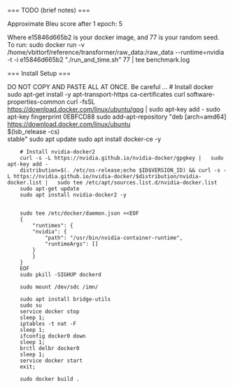 
=== TODO (brief notes) ===

Approximate Bleu score after 1 epoch: 5


Where e15846d665b2 is your docker image, and 77 is your random seed.
To run:
    sudo docker run -v /home/vbittorf/reference/transformer/raw_data:/raw_data --runtime=nvidia -t -i e15846d665b2 "./run_and_time.sh" 77 | tee benchmark.log


=== Install Setup ===

DO NOT COPY AND PASTE ALL AT ONCE.
Be careful ...
		# Install docker
		sudo apt-get install -y apt-transport-https ca-certificates curl software-properties-common
		curl -fsSL https://download.docker.com/linux/ubuntu/gpg | sudo apt-key add -
		sudo apt-key fingerprint 0EBFCD88
		sudo add-apt-repository    "deb [arch=amd64] https://download.docker.com/linux/ubuntu \
		   $(lsb_release -cs) \
		   stable"
		sudo apt update
		sudo apt install docker-ce -y

		# Install nvidia-docker2
		curl -s -L https://nvidia.github.io/nvidia-docker/gpgkey |   sudo apt-key add -
		distribution=$(. /etc/os-release;echo $ID$VERSION_ID) && curl -s -L https://nvidia.github.io/nvidia-docker/$distribution/nvidia-docker.list |   sudo tee /etc/apt/sources.list.d/nvidia-docker.list
		sudo apt-get update
		sudo apt install nvidia-docker2 -y


		sudo tee /etc/docker/daemon.json <<EOF
		{
		    "runtimes": {
			"nvidia": {
			    "path": "/usr/bin/nvidia-container-runtime",
			    "runtimeArgs": []
			}
		    }
		}
		EOF
		sudo pkill -SIGHUP dockerd

		sudo mount /dev/sdc /imn/

		sudo apt install bridge-utils
		sudo su
		service docker stop
		sleep 1;
		iptables -t nat -F
		sleep 1;
		ifconfig docker0 down
		sleep 1;
		brctl delbr docker0
		sleep 1;
		service docker start
		exit;

		sudo docker build .
